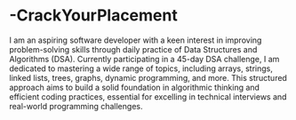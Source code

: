 # -CrackYourPlacement

I am an aspiring software developer with a keen interest in improving problem-solving skills through daily practice of Data Structures and Algorithms (DSA). Currently participating in a 45-day DSA challenge, I am dedicated to mastering a wide range of topics, including arrays, strings, linked lists, trees, graphs, dynamic programming, and more. This structured approach aims to build a solid foundation in algorithmic thinking and efficient coding practices, essential for excelling in technical interviews and real-world programming challenges.
